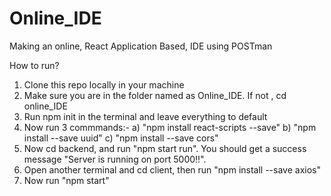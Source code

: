 # Online_IDE
Making an online, React Application Based, IDE using POSTman

How to run?
1. Clone this repo locally in your machine
2. Make sure you are in the folder named as Online_IDE. If not , cd online_IDE
3. Run npm init in the terminal and leave everything to default
4. Now run 3 commmands:- 
   a) "npm install react-scripts --save"
   b) "npm install --save uuid"
   c) "npm install --save cors"
5. Now cd backend, and run "npm start run". You should get a success message "Server is running on port 5000!!".
6. Open another terminal and cd client, then run "npm install --save axios"
7. Now run "npm start"

<!--
    1. Created a backend folder for all codes of REST APIs
    2. npm init in this folder, leave everything to default.
    3.Contains everything for the MetaData for the project.
    4. Created index.js -> the starting point of our project
    5. Created a script named as start so that I can run using "npm run start" instead of "node index.js".
    6. To create the rest api we installed express "npm install --save express"
    7. req.body cannot display becoz there is some another format so we use express.parser
    8. PostMAN -> localhost://5000/run
    9. fileGeneration -> 
        The function is async because we have to go step by step 
        We provide the path for the folder where our code will get stored
        But in case we don't have the codes folder then a problem may occur , so we check using the if-else whether the space exists. If doesn't exists then create it.

        We use unique ID generator, so that each file gets a unique ID
        npm install --save uuid
        v4 -> can now be used inside the code as the name uuid


    10. executeFile ->
        I got some error related to the filePaths so I just changed the way in which the exec command is written and added some extra paths like the executablePath, compileCommand and the runCommand

        Also I have changed the way the codes folder is made.
        Currently, it is required to have the codes folder. Because if it was getting created with the __dirname then the error was getting occurred due to the multiple paths being generated from generate file and the executable file

    11. FrontEnd -> 

    12. To send the code to the backend and to receive the code I have used the axious library
    npm install --save axious

    13. On a localhost when we send request from one port to another port it will be blocked by default due to the CORS policy => This issue is from the backend side not the frontend

    Cross Origin Resource Sharing Policy 

    so we install a module named as CORS on the backend part
    npm install --save cors

     -->
